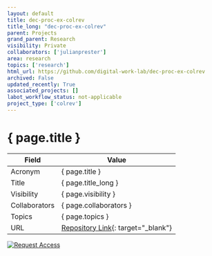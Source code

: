 ```yaml
---
layout: default
title: dec-proc-ex-colrev
title_long: "dec-proc-ex-colrev"
parent: Projects
grand_parent: Research
visibility: Private
collaborators: ['julianprester']
area: research
topics: ['research']
html_url: https://github.com/digital-work-lab/dec-proc-ex-colrev
archived: False
updated_recently: True
associated_projects: []
labot_workflow_status: not-applicable
project_type: ['colrev']
---
```


# { page.title }

Field               | Value
------------------- | ----------------------------------
Acronym             | { page.title }
Title               | { page.title_long }
Visibility          | { page.visibility }
Collaborators       | { page.collaborators }
Topics              | { page.topics }
URL                 | [Repository Link](https://github.com/digital-work-lab/dec-proc-ex-colrev){: target="_blank"}

[![Request Access](https://img.shields.io/badge/Request-Access-blue?style=for-the-badge)](https://github.com/digital-work-lab/dec-proc-ex-colrev/issues/new?assignees=geritwagner&labels=access+request&template=request-repo-access.md&title=%5BAccess+Request%5D+Request+for+access+to+repository)

